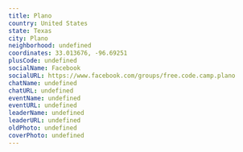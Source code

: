 ```yaml
---
title: Plano
country: United States
state: Texas
city: Plano
neighborhood: undefined
coordinates: 33.013676, -96.69251
plusCode: undefined
socialName: Facebook
socialURL: https://www.facebook.com/groups/free.code.camp.plano
chatName: undefined
chatURL: undefined
eventName: undefined
eventURL: undefined
leaderName: undefined
leaderURL: undefined
oldPhoto: undefined
coverPhoto: undefined
---
```

